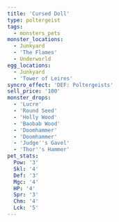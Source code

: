 ```yaml
---
title: 'Cursed Doll'
type: poltergeist
tags:
  - monsters_pets
monster_locations:
  - Junkyard
  - 'The Flames'
  - Underworld
egg_locations:
  - Junkyard
  - 'Tower of Leires'
syncro_effect: 'DEF: Poltergeists'
sell_price: '100'
monster_drops:
  - 'Lucre'
  - 'Round Seed'
  - 'Holly Wood'
  - 'Baobab Wood'
  - 'Doomhammer'
  - 'Doomhammer'
  - 'Judge''s Gavel'
  - 'Thor''s Hammer'
pet_stats:
  Pow: '3'
  Skl: '4'
  Def: '3'
  Mgc: '4'
  HP: '4'
  Spr: '3'
  Chm: '4'
  Lck: '5'
---
```

